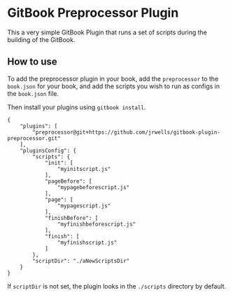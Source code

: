 GitBook Preprocessor Plugin
==============

This a very simple GitBook Plugin that runs a set of scripts during the building of the GitBook.

## How to use

To add the preprocessor plugin in your book, add the `preprocessor` to the `book.json` for your book, and add the scripts you wish to run as configs in the `book.json` file.

Then install your plugins using `gitbook install`.

```
{
    "plugins": [
    	"preprocessor@git+https://github.com/jrwells/gitbook-plugin-preprocessor.git"
    ],
    "pluginsConfig": {
        "scripts": {
            "init": [
                "myinitscript.js"
            ],
            "pageBefore": [
            	"mypagebeforescript.js"
            ],
            "page": [
            	"mypagescript.js"
            ],
            "finishBefore": [
            	"myfinishbeforescript.js"
            ],
            "finish": [
            	"myfinishscript.js"
            ]
        },
        "scriptDir": "./aNewScriptsDir"
    }
}
```

If `scriptDir` is not set, the plugin looks in the `./scripts` directory by default.